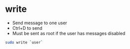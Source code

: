 # write

- Send message to one user
- Ctrl+D to send
- Must be sent as root if the user has messages disabled

```bash
sudo write `user`
```
